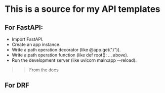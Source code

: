 # This is a source for my API templates 

## For FastAPI:
- Import FastAPI.
- Create an app instance.
- Write a path operation decorator (like @app.get("/")).
- Write a path operation function (like def root(): ... above).
- Run the development server (like uvicorn main:app --reload).
>> From the docs

## For DRF
